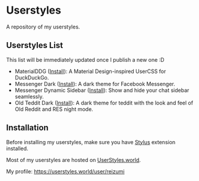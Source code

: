 # Userstyles
A repository of my userstyles.

## Userstyles List
This list will be immediately updated once I publish a new one :D

- MaterialDDG ([Install](https://userstyles.world/api/style/1324.user.css)): A Material Design-inspired UserCSS for DuckDuckGo.
- Messenger Dark ([Install](https://userstyles.world/api/style/1325.user.css)): A dark theme for Facebook Messenger.
- Messenger Dynamic Sidebar ([Install](https://userstyles.world/api/style/1335.user.css)): Show and hide your chat sidebar seamlessly.
- Old Teddit Dark ([Install](https://userstyles.world/api/style/1579.user.css)): A dark theme for teddit with the look and feel of Old Reddit and RES night mode.

## Installation
Before installing my userstyles, make sure you have [Stylus](https://add0n.com/stylus.html) extension installed.

Most of my userstyles are hosted on [UserStyles.world](https://userstyles.world).

My profile: <https://userstyles.world/user/reizumi>
